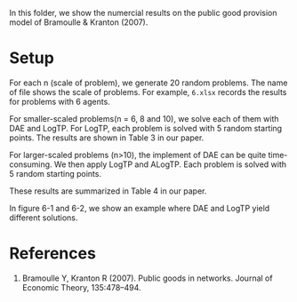 In this folder, we show the numercial results on the public good provision model of Bramoulle & Kranton (2007).

# Setup
For each n (scale of problem), we generate 20 random problems. 
The name of file shows the scale of problems. For example, `6.xlsx` records the results for problems with 6 agents.

For smaller-scaled problems(n = 6, 8 and 10), we solve each of them with DAE and LogTP. For LogTP, each problem is solved with 5 random starting points.
The results are shown in Table 3 in our paper.

For larger-scaled problems (n>10), the implement of DAE can be quite time-consuming. We then apply LogTP and ALogTP. 
Each problem is solved with 5 random starting points. 

These results are summarized in Table 4 in our paper.

In figure 6-1 and 6-2, we show an example where DAE and LogTP yield different solutions.

# References
1. Bramoulle Y, Kranton R (2007). Public goods in networks. Journal of Economic Theory, 135:478–494.

